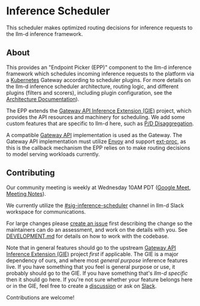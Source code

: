 # Inference Scheduler

This scheduler makes optimized routing decisions for inference requests to
the llm-d inference framework.

## About

This provides an "Endpoint Picker (EPP)" component to the llm-d inference
framework which schedules incoming inference requests to the platform via a
[Kubernetes] Gateway according to scheduler plugins. For more details on the llm-d inference scheduler architecture, routing logic, and different plugins (filters and scorers), including plugin configuration, see the [Architecture Documentation]).

The EPP extends the [Gateway API Inference Extension (GIE)] project,
which provides the API resources and machinery for scheduling. We add some
custom features that are specific to llm-d here, such as [P/D Disaggregation].

A compatible [Gateway API] implementation is used as the Gateway. The Gateway
API implementation must utilize [Envoy] and support [ext-proc], as this is the
callback mechanism the EPP relies on to make routing decisions to model serving
workloads currently.

[Kubernetes]:https://kubernetes.io
[Architecture Documentation]:docs/architecture.md
[Gateway API Inference Extension (GIE)]:https://github.com/kubernetes-sigs/gateway-api-inference-extension
[P/D Disaggregation]:docs/dp.md
[Gateway API]:https://github.com/kubernetes-sigs/gateway-api
[Envoy]:https://github.com/envoyproxy/envoy
[ext-proc]:https://www.envoyproxy.io/docs/envoy/latest/configuration/http/http_filters/ext_proc_filter

## Contributing

Our community meeting is weekly at Wednesday 10AM PDT ([Google Meet], [Meeting Notes]).

We currently utilize the [#sig-inference-scheduler] channel in llm-d Slack workspace for communications.

For large changes please [create an issue] first describing the change so the
maintainers can do an assessment, and work on the details with you. See
[DEVELOPMENT.md](DEVELOPMENT.md) for details on how to work with the codebase.

Note that in general features should go to the upstream [Gateway API Inference
Extension (GIE)] project _first_ if applicable. The GIE is a major dependency of
ours, and where most _general purpose_ inference features live. If you have
something that you feel is general purpose or use, it probably should go to the
GIE. If you have something that's _llm-d specific_ then it should go here. If
you're not sure whether your feature belongs here or in the GIE, feel free to
create a [discussion] or ask on [Slack].

Contributions are welcome!

[create an issue]:https://github.com/llm-d/llm-d-inference-scheduler/issues/new
[Gateway API Inference Extension (GIE)]:https://github.com/kubernetes-sigs/gateway-api-inference-extension
[discussion]:https://github.com/llm-d/llm-d-inference-scheduler/discussions/new?category=q-a
[Slack]:https://llm-d.slack.com/
[Google Meet]:https://meet.google.com/uin-yncz-rvg
[Meeting Notes]:https://docs.google.com/document/d/1Pf3x7ZM8nNpU56nt6CzePAOmFZ24NXDeXyaYb565Wq4
[#sig-inference-scheduler]:https://llm-d.slack.com/?redir=%2Fmessages%2Fsig-inference-scheduler
